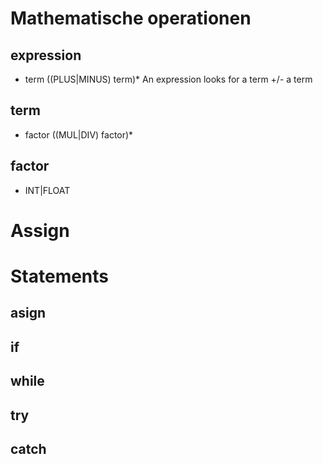 # Mathematische operationen
## expression
- term ((PLUS|MINUS) term)*
An expression looks for a term +/- a term
## term
- factor ((MUL|DIV) factor)*
## factor
- INT|FLOAT

#       Assign
# Statements
## asign
## if
## while
## try
## catch
